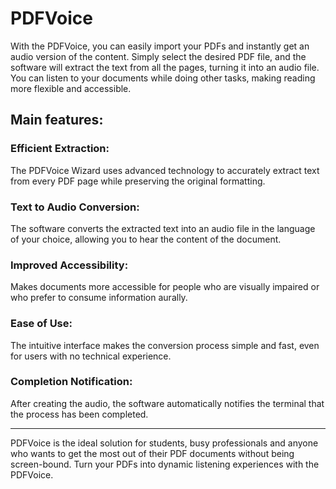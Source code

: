 # PDFVoice

With the PDFVoice, you can easily import your PDFs and instantly get an audio version of the content. Simply select the desired PDF file, and the software will extract the text from all the pages, turning it into an audio file. You can listen to your documents while doing other tasks, making reading more flexible and accessible.

## Main features:

### Efficient Extraction:

The PDFVoice Wizard uses advanced technology to accurately extract text from every PDF page while preserving the original formatting.

### Text to Audio Conversion:

The software converts the extracted text into an audio file in the language of your choice, allowing you to hear the content of the document.

### Improved Accessibility:

Makes documents more accessible for people who are visually impaired or who prefer to consume information aurally.

### Ease of Use: 

The intuitive interface makes the conversion process simple and fast, even for users with no technical experience.

### Completion Notification: 

After creating the audio, the software automatically notifies the terminal that the process has been completed.

----------
PDFVoice  is the ideal solution for students, busy professionals and anyone who wants to get the most out of their PDF documents without being screen-bound. Turn your PDFs into dynamic listening experiences with the PDFVoice.

